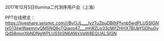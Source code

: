 2017年12月5日Illumina二代测序用户会（上海）

PPT在线预览：https://liveshare.seismic.com/i/ByOJL___IyzTuZbuDB6tPfvnb5wdPLUSSIGNIxG13jIwWaemnyQM5NQ6cTQiaos47___mhRZLp33cMifZHHX7BUbYGDhu0yQd58morXbNDNgWPLUSSIGN6AWxVqW8EQUALSIGN
